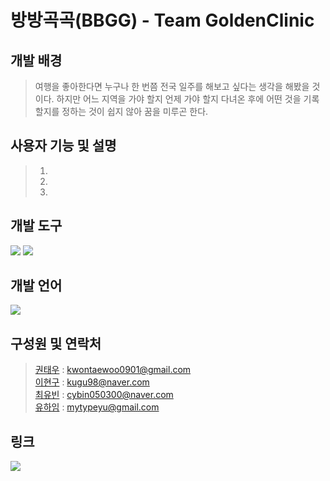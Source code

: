 # 방방곡곡(BBGG) - Team GoldenClinic

## 개발 배경
> 여행을 좋아한다면 누구나 한 번쯤 전국 일주를 해보고 싶다는 생각을 해봤을 것이다. 하지만 어느 지역을 가야 할지 언제 가야 할지 다녀온 후에 어떤 것을 기록할지를 정하는 것이 쉽지 않아 꿈을 미루곤 한다.

## 사용자 기능 및 설명
   > 1. 
   > 2. 
   > 3. 
   
## 개발 도구
<img src="https://img.shields.io/badge/Xcode-147EFB?style=flat-square&logo=Xcode&logoColor=white"/></a>
<img src="https://img.shields.io/badge/Figma-F24E1E?style=flat-square&logo=Figma&logoColor=white"/></a> <br>

## 개발 언어
<img src="https://img.shields.io/badge/Swift-F05138?style=flat-square&logo=Swift&logoColor=white"/></a> <br>

## 구성원 및 연락처
> [권태우](https://github.com/boifromangye) : kwontaewoo0901@gmail.com  
> [이현구](https://github.com/kugu98) : kugu98@naver.com  
> [최유빈](https://github.com/cybin050300) : cybin050300@naver.com  
> [유하임](https://github.com/typeYu) : mytypeyu@gmail.com  

## 링크
<a href="https://trello.com/2022goldenclinic"><img src="https://img.shields.io/badge/Trello-blue?style=flat-square&logo=Trello&logoColor=white&link=https://trello.com/"/></a> 
